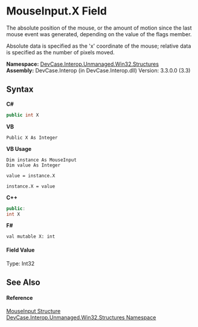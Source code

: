 # MouseInput.X Field
 

The absolute position of the mouse, or the amount of motion since the last mouse event was generated, depending on the value of the flags member. 

 Absolute data is specified as the 'x' coordinate of the mouse; relative data is specified as the number of pixels moved.

**Namespace:**&nbsp;<a href="N_DevCase_Interop_Unmanaged_Win32_Structures">DevCase.Interop.Unmanaged.Win32.Structures</a><br />**Assembly:**&nbsp;DevCase.Interop (in DevCase.Interop.dll) Version: 3.3.0.0 (3.3)

## Syntax

**C#**<br />
``` C#
public int X
```

**VB**<br />
``` VB
Public X As Integer
```

**VB Usage**<br />
``` VB Usage
Dim instance As MouseInput
Dim value As Integer

value = instance.X

instance.X = value
```

**C++**<br />
``` C++
public:
int X
```

**F#**<br />
``` F#
val mutable X: int
```


#### Field Value
Type: Int32

## See Also


#### Reference
<a href="T_DevCase_Interop_Unmanaged_Win32_Structures_MouseInput">MouseInput Structure</a><br /><a href="N_DevCase_Interop_Unmanaged_Win32_Structures">DevCase.Interop.Unmanaged.Win32.Structures Namespace</a><br />